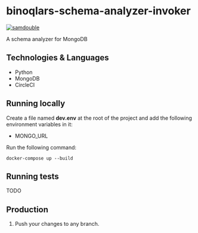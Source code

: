 # binoqlars-schema-analyzer-invoker

[![samdouble](https://circleci.com/gh/samdouble/binoqlars-schema-analyzer-invoker.svg?style=svg)](https://circleci.com/gh/samdouble/binoqlars-schema-analyzer-invoker)

A schema analyzer for MongoDB

## Technologies & Languages

- Python
- MongoDB
- CircleCI

## Running locally

Create a file named **dev.env** at the root of the project and add the following environment variables in it:
- MONGO_URL

Run the following command:
```
docker-compose up --build
```

## Running tests

TODO

## Production

1. Push your changes to any branch.
